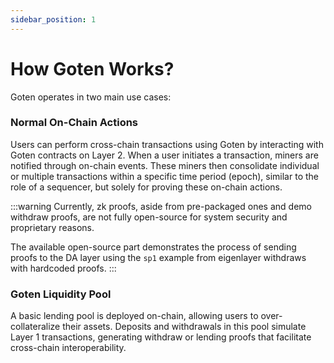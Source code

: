 ```yaml
---
sidebar_position: 1
---
```


# How Goten Works?

Goten operates in two main use cases:

### Normal On-Chain Actions
Users can perform cross-chain transactions using Goten by interacting with Goten contracts on Layer 2. When a user initiates a transaction, miners are notified through on-chain events. These miners then consolidate individual or multiple transactions within a specific time period (epoch), similar to the role of a sequencer, but solely for proving these on-chain actions.

:::warning
Currently, zk proofs, aside from pre-packaged ones and demo withdraw proofs, are not fully open-source for system security and proprietary reasons. 

The available open-source part demonstrates the process of sending proofs to the DA layer using the `sp1` example from eigenlayer withdraws with hardcoded proofs.
:::

### Goten Liquidity Pool
A basic lending pool is deployed on-chain, allowing users to over-collateralize their assets. Deposits and withdrawals in this pool simulate Layer 1 transactions, generating withdraw or lending proofs that facilitate cross-chain interoperability.